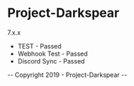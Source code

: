 # Project-Darkspear
7.x.x 

* TEST			- Passed
* Webhook Test	- Passed
* Discord Sync	- Passed


-- Copyright 2019 - Project-Darkspear --
